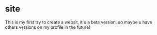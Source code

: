 # site
This is my first try to create a websit, it`s a beta version, so maybe u have others versions on my profile in the future!

